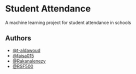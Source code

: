 
# Student Attendance 

A machine learning project for student attendance in schools 

## Authors

- [@t-aldawoud](https://www.github.com/t-aldawoud)
- [@faisa015](https://www.github.com/faisa015)
- [@Rakanalenezy](https://www.github.com/Rakanalenezy)
- [@RSF500](https://www.github.com/RSF500)

